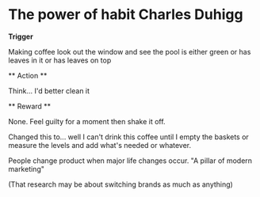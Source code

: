 ﻿# The power of habit Charles Duhigg

**Trigger**

Making coffee look out the window and see the pool is either green or has leaves in it or has leaves on top

** Action **

Think... I'd better clean it

** Reward **

None. Feel guilty for a moment then shake it off.

Changed this to... well I can't drink this coffee until I empty the baskets or measure the levels and add what's needed or whatever.

People change product when major life changes occur. "A pillar of modern marketing"

(That research may be about switching brands as much as anything)